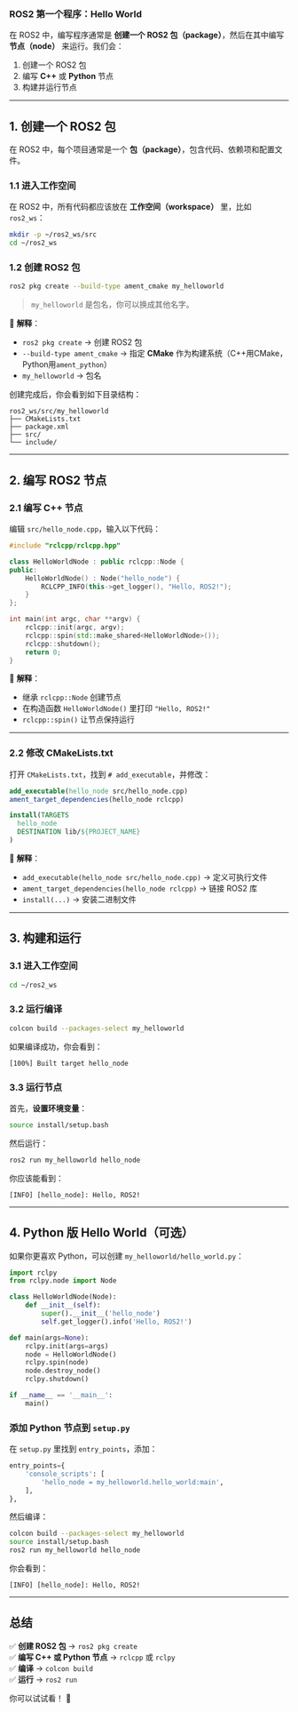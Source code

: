 ### **ROS2 第一个程序：Hello World**
在 ROS2 中，编写程序通常是 **创建一个 ROS2 包（package）**，然后在其中编写 **节点（node）** 来运行。我们会：
1. 创建一个 ROS2 包  
2. 编写 **C++** 或 **Python** 节点  
3. 构建并运行节点  

---

## **1. 创建一个 ROS2 包**
在 ROS2 中，每个项目通常是一个 **包（package）**，包含代码、依赖项和配置文件。

### **1.1 进入工作空间**
在 ROS2 中，所有代码都应该放在 **工作空间（workspace）** 里，比如 `ros2_ws`：
```bash
mkdir -p ~/ros2_ws/src
cd ~/ros2_ws
```

### **1.2 创建 ROS2 包**
```bash
ros2 pkg create --build-type ament_cmake my_helloworld
```
> `my_helloworld` 是包名，你可以换成其他名字。  

📌 **解释**：
- `ros2 pkg create` → 创建 ROS2 包  
- `--build-type ament_cmake` → 指定 **CMake** 作为构建系统（C++用CMake，Python用`ament_python`）
- `my_helloworld` → 包名  

创建完成后，你会看到如下目录结构：
```
ros2_ws/src/my_helloworld
├── CMakeLists.txt  
├── package.xml
├── src/
└── include/
```
---

## **2. 编写 ROS2 节点**
### **2.1 编写 C++ 节点**
编辑 `src/hello_node.cpp`，输入以下代码：
```cpp
#include "rclcpp/rclcpp.hpp"

class HelloWorldNode : public rclcpp::Node {
public:
    HelloWorldNode() : Node("hello_node") {
        RCLCPP_INFO(this->get_logger(), "Hello, ROS2!");
    }
};

int main(int argc, char **argv) {
    rclcpp::init(argc, argv);
    rclcpp::spin(std::make_shared<HelloWorldNode>());
    rclcpp::shutdown();
    return 0;
}
```
📌 **解释**：
- 继承 `rclcpp::Node` 创建节点  
- 在构造函数 `HelloWorldNode()` 里打印 `"Hello, ROS2!"`  
- `rclcpp::spin()` 让节点保持运行  

---

### **2.2 修改 CMakeLists.txt**
打开 `CMakeLists.txt`，找到 `# add_executable`，并修改：
```cmake
add_executable(hello_node src/hello_node.cpp)
ament_target_dependencies(hello_node rclcpp)

install(TARGETS
  hello_node
  DESTINATION lib/${PROJECT_NAME}
)
```
📌 **解释**：
- `add_executable(hello_node src/hello_node.cpp)` → 定义可执行文件  
- `ament_target_dependencies(hello_node rclcpp)` → 链接 ROS2 库  
- `install(...)` → 安装二进制文件  

---

## **3. 构建和运行**
### **3.1 进入工作空间**
```bash
cd ~/ros2_ws
```

### **3.2 运行编译**
```bash
colcon build --packages-select my_helloworld
```
如果编译成功，你会看到：
```
[100%] Built target hello_node
```

### **3.3 运行节点**
首先，**设置环境变量**：
```bash
source install/setup.bash
```
然后运行：
```bash
ros2 run my_helloworld hello_node
```
你应该能看到：
```
[INFO] [hello_node]: Hello, ROS2!
```

---

## **4. Python 版 Hello World（可选）**
如果你更喜欢 Python，可以创建 `my_helloworld/hello_world.py`：
```python
import rclpy
from rclpy.node import Node

class HelloWorldNode(Node):
    def __init__(self):
        super().__init__('hello_node')
        self.get_logger().info('Hello, ROS2!')

def main(args=None):
    rclpy.init(args=args)
    node = HelloWorldNode()
    rclpy.spin(node)
    node.destroy_node()
    rclpy.shutdown()

if __name__ == '__main__':
    main()
```
### **添加 Python 节点到 `setup.py`**
在 `setup.py` 里找到 `entry_points`，添加：
```python
entry_points={
    'console_scripts': [
        'hello_node = my_helloworld.hello_world:main',
    ],
},
```
然后编译：
```bash
colcon build --packages-select my_helloworld
source install/setup.bash
ros2 run my_helloworld hello_node
```
你会看到：
```
[INFO] [hello_node]: Hello, ROS2!
```

---

## **总结**
✅ **创建 ROS2 包** → `ros2 pkg create`  
✅ **编写 C++ 或 Python 节点** → `rclcpp` 或 `rclpy`  
✅ **编译** → `colcon build`  
✅ **运行** → `ros2 run`  

你可以试试看！ 🚀